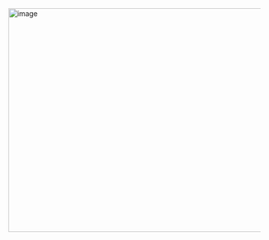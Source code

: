 <img width="612" height="446" alt="image" src="https://github.com/user-attachments/assets/2b714c10-cd23-49b5-ad72-90bcd55f25f5" />

